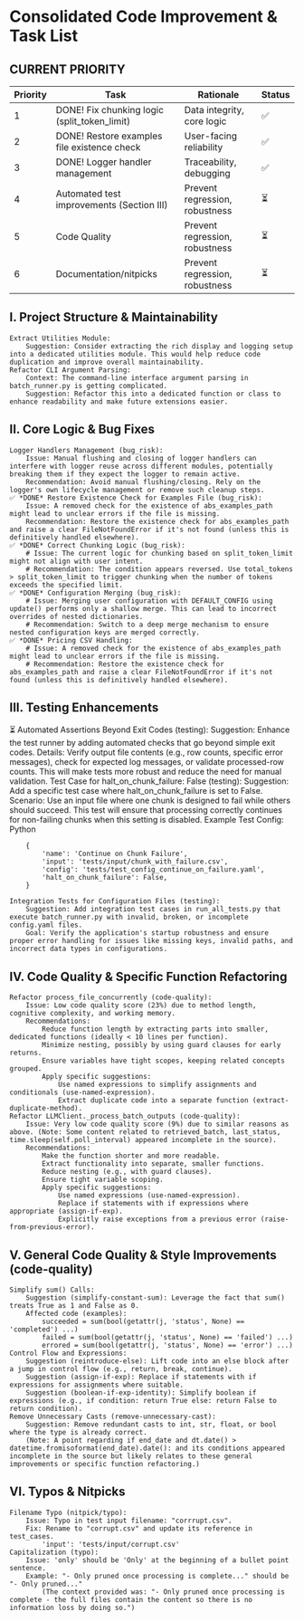 # Consolidated Code Improvement & Task List

## CURRENT PRIORITY

| Priority | Task                                         | Rationale                      | Status  |
| -------- | -------------------------------------------- | ------------------------------ | ------- |
| 1        | DONE! Fix chunking logic (split_token_limit) | Data integrity, core logic     | ✅      |
| 2        | DONE! Restore examples file existence check  | User-facing reliability        | ✅      |
| 3        | DONE! Logger handler management              | Traceability, debugging        | ✅      |
| 4        | Automated test improvements (Section III)    | Prevent regression, robustness | ⏳      |
| 5        | Code Quality                                 | Prevent regression, robustness | ⏳      |
| 6        | Documentation/nitpicks                       | Prevent regression, robustness | ⏳      |

## I. Project Structure & Maintainability

    Extract Utilities Module:
        Suggestion: Consider extracting the rich display and logging setup into a dedicated utilities module. This would help reduce code duplication and improve overall maintainability.
    Refactor CLI Argument Parsing:
        Context: The command-line interface argument parsing in batch_runner.py is getting complicated.
        Suggestion: Refactor this into a dedicated function or class to enhance readability and make future extensions easier.

## II. Core Logic & Bug Fixes

    Logger Handlers Management (bug_risk):
        Issue: Manual flushing and closing of logger handlers can interfere with logger reuse across different modules, potentially breaking them if they expect the logger to remain active.
        Recommendation: Avoid manual flushing/closing. Rely on the logger's own lifecycle management or remove such cleanup steps.
    ✅ *DONE* Restore Existence Check for Examples File (bug_risk):
        Issue: A removed check for the existence of abs_examples_path might lead to unclear errors if the file is missing.
        Recommendation: Restore the existence check for abs_examples_path and raise a clear FileNotFoundError if it's not found (unless this is definitively handled elsewhere).
    ✅ *DONE* Correct Chunking Logic (bug_risk):
        # Issue: The current logic for chunking based on split_token_limit might not align with user intent.
        # Recommendation: The condition appears reversed. Use total_tokens > split_token_limit to trigger chunking when the number of tokens exceeds the specified limit.
    ✅ *DONE* Configuration Merging (bug_risk):
        # Issue: Merging user configuration with DEFAULT_CONFIG using update() performs only a shallow merge. This can lead to incorrect overrides of nested dictionaries.
        # Recommendation: Switch to a deep merge mechanism to ensure nested configuration keys are merged correctly.
    ✅ *DONE* Pricing CSV Handling:
        # Issue: A removed check for the existence of abs_examples_path might lead to unclear errors if the file is missing.
        # Recommendation: Restore the existence check for abs_examples_path and raise a clear FileNotFoundError if it's not found (unless this is definitively handled elsewhere).

## III. Testing Enhancements

⏳  Automated Assertions Beyond Exit Codes (testing):
        Suggestion: Enhance the test runner by adding automated checks that go beyond simple exit codes.
        Details: Verify output file contents (e.g., row counts, specific error messages), check for expected log messages, or validate processed-row counts. This will make tests more robust and reduce the need for manual validation.
    Test Case for halt_on_chunk_failure: False (testing):
        Suggestion: Add a specific test case where halt_on_chunk_failure is set to False.
        Scenario: Use an input file where one chunk is designed to fail while others should succeed. This test will ensure that processing correctly continues for non-failing chunks when this setting is disabled.
        Example Test Config:
        Python

        {
            'name': 'Continue on Chunk Failure',
            'input': 'tests/input/chunk_with_failure.csv',
            'config': 'tests/test_config_continue_on_failure.yaml',
            'halt_on_chunk_failure': False,
        }

    Integration Tests for Configuration Files (testing):
        Suggestion: Add integration test cases in run_all_tests.py that execute batch_runner.py with invalid, broken, or incomplete config.yaml files.
        Goal: Verify the application's startup robustness and ensure proper error handling for issues like missing keys, invalid paths, and incorrect data types in configurations.

## IV. Code Quality & Specific Function Refactoring

    Refactor process_file_concurrently (code-quality):
        Issue: Low code quality score (23%) due to method length, cognitive complexity, and working memory.
        Recommendations:
            Reduce function length by extracting parts into smaller, dedicated functions (ideally < 10 lines per function).
            Minimize nesting, possibly by using guard clauses for early returns.
            Ensure variables have tight scopes, keeping related concepts grouped.
            Apply specific suggestions:
                Use named expressions to simplify assignments and conditionals (use-named-expression).
                Extract duplicate code into a separate function (extract-duplicate-method).
    Refactor LLMClient._process_batch_outputs (code-quality):
        Issue: Very low code quality score (9%) due to similar reasons as above. (Note: Some content related to retrieved_batch, last_status, time.sleep(self.poll_interval) appeared incomplete in the source).
        Recommendations:
            Make the function shorter and more readable.
            Extract functionality into separate, smaller functions.
            Reduce nesting (e.g., with guard clauses).
            Ensure tight variable scoping.
            Apply specific suggestions:
                Use named expressions (use-named-expression).
                Replace if statements with if expressions where appropriate (assign-if-exp).
                Explicitly raise exceptions from a previous error (raise-from-previous-error).

## V. General Code Quality & Style Improvements (code-quality)

    Simplify sum() Calls:
        Suggestion (simplify-constant-sum): Leverage the fact that sum() treats True as 1 and False as 0.
        Affected code (examples):
            succeeded = sum(bool(getattr(j, 'status', None) == 'completed') ...)
            failed = sum(bool(getattr(j, 'status', None) == 'failed') ...)
            errored = sum(bool(getattr(j, 'status', None) == 'error') ...)
    Control Flow and Expressions:
        Suggestion (reintroduce-else): Lift code into an else block after a jump in control flow (e.g., return, break, continue).
        Suggestion (assign-if-exp): Replace if statements with if expressions for assignments where suitable.
        Suggestion (boolean-if-exp-identity): Simplify boolean if expressions (e.g., if condition: return True else: return False to return condition).
    Remove Unnecessary Casts (remove-unnecessary-cast):
        Suggestion: Remove redundant casts to int, str, float, or bool where the type is already correct.
        (Note: A point regarding if end_date and dt.date() > datetime.fromisoformat(end_date).date(): and its conditions appeared incomplete in the source but likely relates to these general improvements or specific function refactoring.)

## VI. Typos & Nitpicks

    Filename Typo (nitpick/typo):
        Issue: Typo in test input filename: "corrrupt.csv".
        Fix: Rename to "corrupt.csv" and update its reference in test_cases.
            'input': 'tests/input/corrupt.csv'
    Capitalization (typo):
        Issue: 'only' should be 'Only' at the beginning of a bullet point sentence.
        Example: "- Only pruned once processing is complete..." should be "- Only pruned..."
            (The context provided was: "- Only pruned once processing is complete - the full files contain the content so there is no information loss by doing so.")
